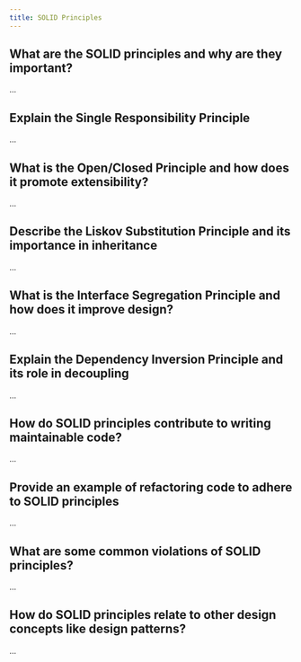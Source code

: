 ```yaml
---
title: SOLID Principles
---
```


## What are the SOLID principles and why are they important?

...

## Explain the Single Responsibility Principle

...

## What is the Open/Closed Principle and how does it promote extensibility?

...

## Describe the Liskov Substitution Principle and its importance in inheritance

...

## What is the Interface Segregation Principle and how does it improve design?

...

## Explain the Dependency Inversion Principle and its role in decoupling

...

## How do SOLID principles contribute to writing maintainable code?

...

## Provide an example of refactoring code to adhere to SOLID principles

...

## What are some common violations of SOLID principles?

...

## How do SOLID principles relate to other design concepts like design patterns?

...
